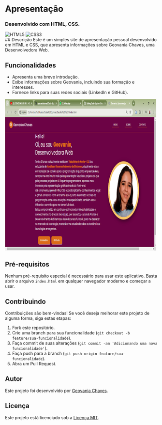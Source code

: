 ﻿# Apresentação

### Desenvolvido com HTML, CSS.
<div style="display: inline_block" >
    <img aling="center" alt="HTML5" src="https://img.shields.io/badge/HTML5-E34F26?style=for-the-badge&logo=html5&logoColor=white" />
    <img aling="center" alt="CSS3" src="https://img.shields.io/badge/CSS3-1572B6?style=for-the-badge&logo=css3&logoColor=white" />

</div>
## Descrição
Este é um simples site de apresentação pessoal desenvolvido em HTML e CSS, que apresenta informações sobre Geovania Chaves, uma Desenvolvedora Web.

## Funcionalidades
- Apresenta uma breve introdução.
- Exibe informações sobre Geovania, incluindo sua formação e interesses.
- Fornece links para suas redes sociais (LinkedIn e GitHub).
<p> 
    <img width="500" height="500" src="./img/foto do projeto.png" >
</p>

## Pré-requisitos
Nenhum pré-requisito especial é necessário para usar este aplicativo. Basta abrir o arquivo `index.html` em qualquer navegador moderno e começar a usar.

## Contribuindo
Contribuições são bem-vindas! Se você deseja melhorar este projeto de alguma forma, siga estas etapas:
1. Fork este repositório.
2. Crie uma branch para sua funcionalidade (`git checkout -b feature/sua-funcionalidade`).
3. Faça commit de suas alterações (`git commit -am 'Adicionando uma nova funcionalidade'`).
4. Faça push para a branch (`git push origin feature/sua-funcionalidade`).
5. Abra um Pull Request.

## Autor
Este projeto foi desenvolvido por [Geovania Chaves](https://github.com/geovaniachaves1).

## Licença
Este projeto está licenciado sob a [Licença MIT](LICENSE).


